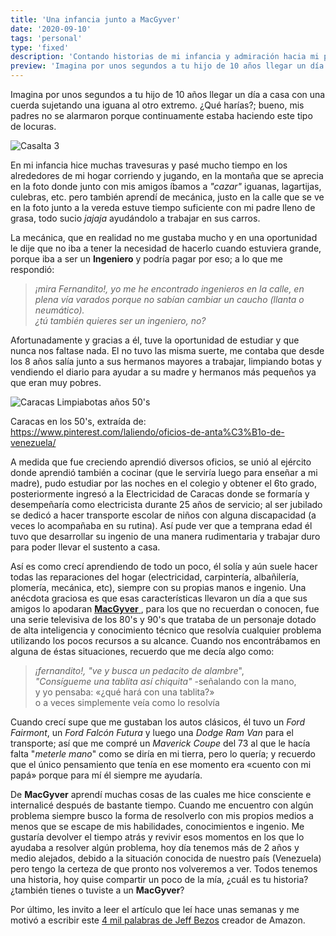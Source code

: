 ```yaml
---
title: 'Una infancia junto a MacGyver'
date: '2020-09-10'
tags: 'personal'
type: 'fixed'
description: 'Contando historias de mi infancia y admiración hacia mi padre y su ingenio rudimentario'
preview: 'Imagina por unos segundos a tu hijo de 10 años llegar un día a casa con una cuerda sujetando una iguana al otro extremo. ¿Qué harías?; bueno, mis padres no se alarmaron porque continuamente estaba haciendo este tipo de locuras...'
---
```

Imagina por unos segundos a tu hijo de 10 años llegar un día a casa con una cuerda sujetando una iguana al otro extremo. ¿Qué harías?; bueno, mis padres no se alarmaron porque continuamente estaba haciendo este tipo de locuras.

<div class="post-container-image">
<img src="/images/infancia_con_macgyver/Casa_.webp" alt="Casalta 3" class="post-big-image">
</div>

En mi infancia hice muchas travesuras y pasé mucho tiempo en los alrededores de mi hogar corriendo y jugando, en la montaña que se aprecia en la foto donde junto con mis amigos íbamos a *"cazar"*  iguanas, lagartijas, culebras, etc. pero también aprendí de mecánica, justo en la calle que se ve en la foto junto a la vereda estuve tiempo suficiente con mi padre lleno de grasa, todo sucio *jajaja* ayudándolo a trabajar en sus carros.

La mecánica, que en realidad no me gustaba mucho y en una oportunidad le dije que no iba a tener la necesidad de hacerlo cuando estuviera grande, porque iba a ser un **Ingeniero** y podría pagar por eso; a lo que me respondió:

> *¡mira Fernandito!, 
> yo me he encontrado ingenieros en la calle, en plena vía
> varados porque no sabían cambiar un caucho (llanta o neumático).  
> ¿tú también quieres ser un ingeniero, no?*

Afortunadamente y gracias a él, tuve la oportunidad de estudiar y que nunca nos faltase nada. El no tuvo las misma suerte, me contaba que desde los 8 años salía junto a sus hermanos mayores a trabajar, limpiando botas y vendiendo el diario para ayudar a su madre y hermanos más pequeños ya que eran muy pobres.

<div class="post-container-image">
<img src="/images/infancia_con_macgyver/limpiabotas_vzla_50.jpg" alt="Caracas Limpiabotas años 50's" class="post-medium-image">
<p class="post-image-footer"> Caracas en los 50's, extraída de: </br> <a href="https://www.pinterest.com/laliendo/oficios-de-anta%C3%B1o-de-venezuela/">https://www.pinterest.com/laliendo/oficios-de-anta%C3%B1o-de-venezuela/</a> </p> 
</div>

A medida que fue creciendo aprendió diversos oficios, se unió al ejército donde aprendió también a cocinar (que le serviría luego para enseñar a mi madre), pudo estudiar por las noches en el colegio y obtener el 6to grado, posteriormente ingresó a la Electricidad de Caracas donde se formaría y desempeñaría como electricista durante 25 años de servicio; al ser jubilado se dedicó a hacer transporte escolar de niños con alguna discapacidad (a veces lo acompañaba en su rutina). Así pude ver que a temprana edad él tuvo que desarrollar su ingenio de una manera rudimentaria y trabajar duro para poder llevar el sustento a casa.

Así es como crecí aprendiendo de todo un poco, él solía y aún suele hacer todas las reparaciones del hogar (electricidad, carpintería, albañilería, plomería, mecánica, etc), siempre con su propias manos e ingenio. Una anécdota graciosa es que esas características llevaron un día a que sus amigos lo apodaran [**MacGyver**
][macgyver], para los que no recuerdan o conocen, fue una serie televisiva de los 80's y 90's  que trataba de un personaje dotado de alta inteligencia y conocimiento técnico que resolvía cualquier problema utilizando los pocos recursos a su alcance. Cuando nos encontrábamos en alguna de éstas situaciones, recuerdo que me decía algo como:

> *¡fernandito!, "ve y busca un pedacito de alambre*",  
> *"Consígueme una tablita así chiquita"* -señalando con la mano,  
> y yo pensaba: «¿qué hará con una tablita?»  
> o a veces simplemente veía como lo resolvía

Cuando crecí supe que me gustaban los autos clásicos, él tuvo un *Ford Fairmont*, un *Ford Falcón Futura* y luego una *Dodge Ram Van* para el transporte; así que me compré un *Maverick Coupe* del 73 al que le hacía falta "*meterle mano*" como se diría en mi tierra, pero lo quería; y recuerdo que el único pensamiento que tenía en ese momento era «cuento con mi papá» porque para mí él siempre me ayudaría.

De **MacGyver** aprendí muchas cosas de las cuales me hice consciente e internalicé después de bastante tiempo. Cuando me encuentro con algún problema siempre busco la forma de resolverlo con mis propios medios a menos que se escape de mis habilidades, conocimientos e ingenio. Me gustaría devolver el tiempo atrás y revivir esos momentos en los que lo ayudaba a resolver algún problema, hoy día tenemos más de 2 años y medio alejados, debido a la situación conocida de nuestro país (Venezuela) pero tengo la certeza de que pronto nos volveremos a ver. Todos tenemos una historia, hoy quise compartir un poco de la mía, ¿cuál es tu historia? ¿también tienes o tuviste a un **MacGyver**?

Por último, les invito a leer el artículo que leí hace unas semanas y me motivó a escribir este [4 mil palabras de Jeff Bezos][jeff_bezos] creador de Amazon.

[macgyver]: <https://es.wikipedia.org/wiki/MacGyver>
[jeff_bezos]: <https://www.infobae.com/america/eeuu/2020/07/30/jeff-bezos-publico-su-declaracion-de-4000-palabras-ante-el-congreso-de-estados-unidos-una-clase-magistral-sobre-inteligencia-emocional/>